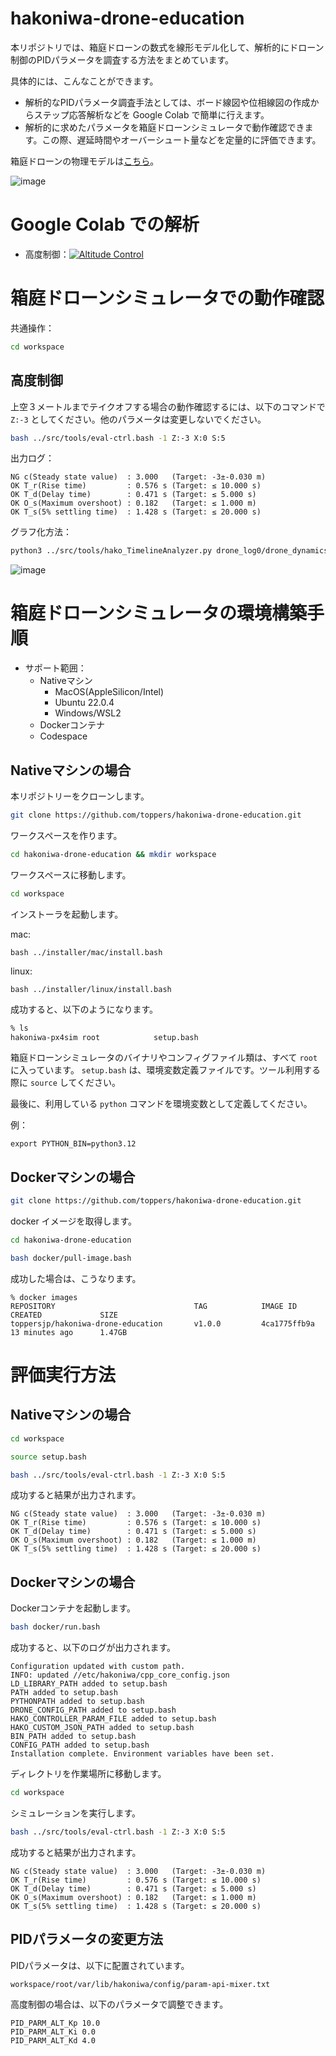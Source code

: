 # hakoniwa-drone-education

本リポジトリでは、箱庭ドローンの数式を線形モデル化して、解析的にドローン制御のPIDパラメータを調査する方法をまとめています。

具体的には、こんなことができます。

- 解析的なPIDパラメータ調査手法としては、ボード線図や位相線図の作成からステップ応答解析などを Google Colab で簡単に行えます。
- 解析的に求めたパラメータを箱庭ドローンシミュレータで動作確認できます。この際、遅延時間やオーバーシュート量などを定量的に評価できます。

箱庭ドローンの物理モデルは[こちら](https://github.com/toppers/hakoniwa-px4sim/blob/main/drone_physics/README-ja.md#%E6%95%B0%E5%BC%8F)。

![image](https://github.com/user-attachments/assets/270c4b61-39f2-4451-b442-c6fc5c1100eb)


# Google Colab での解析


- 高度制御：[![Altitude Control](https://colab.research.google.com/assets/colab-badge.svg)](https://colab.research.google.com/github/toppers/hakoniwa-drone-education/blob/main/colab/alt_control.ipynb)


# 箱庭ドローンシミュレータでの動作確認

共通操作：
```bash
cd workspace
```

## 高度制御

上空３メートルまでテイクオフする場合の動作確認するには、以下のコマンドで`Z:-3` としてください。他のパラメータは変更しないでください。
```bash
bash ../src/tools/eval-ctrl.bash -1 Z:-3 X:0 S:5
```
出力ログ：
```
NG c(Steady state value)  : 3.000   (Target: -3±-0.030 m)
OK T_r(Rise time)         : 0.576 s (Target: ≤ 10.000 s)
OK T_d(Delay time)        : 0.471 s (Target: ≤ 5.000 s)
OK O_s(Maximum overshoot) : 0.182   (Target: ≤ 1.000 m)
OK T_s(5% settling time)  : 1.428 s (Target: ≤ 20.000 s)
```

グラフ化方法：
```bash
python3 ../src/tools/hako_TimelineAnalyzer.py drone_log0/drone_dynamics.csv --columns Z --diff
```

![image](https://github.com/user-attachments/assets/f57e0d25-5fd5-438b-a9c3-989a848cb269)


# 箱庭ドローンシミュレータの環境構築手順

- サポート範囲：
  - Nativeマシン
    - MacOS(AppleSilicon/Intel)
    - Ubuntu 22.0.4
    - Windows/WSL2
  - Dockerコンテナ
  - Codespace

## Nativeマシンの場合

本リポジトリーをクローンします。

```bash
git clone https://github.com/toppers/hakoniwa-drone-education.git
```

ワークスペースを作ります。

```bash
cd hakoniwa-drone-education && mkdir workspace
```

ワークスペースに移動します。

```bash
cd workspace
```

インストーラを起動します。

mac:
```
bash ../installer/mac/install.bash
```

linux:
```
bash ../installer/linux/install.bash
```

成功すると、以下のようになります。

```bash
% ls
hakoniwa-px4sim root            setup.bash
```

箱庭ドローンシミュレータのバイナリやコンフィグファイル類は、すべて `root` に入っています。
`setup.bash` は、環境変数定義ファイルです。ツール利用する際に `source` してください。

最後に、利用している `python` コマンドを環境変数として定義してください。

例：
```
export PYTHON_BIN=python3.12
```

## Dockerマシンの場合

```bash
git clone https://github.com/toppers/hakoniwa-drone-education.git
```

docker イメージを取得します。

```bash
cd hakoniwa-drone-education
```

```bash
bash docker/pull-image.bash
```

成功した場合は、こうなります。
```
% docker images
REPOSITORY                               TAG            IMAGE ID       CREATED             SIZE
toppersjp/hakoniwa-drone-education       v1.0.0         4ca1775ffb9a   13 minutes ago      1.47GB
```

# 評価実行方法

## Nativeマシンの場合

```bash
cd workspace
```

```bash
source setup.bash
```

```bash
bash ../src/tools/eval-ctrl.bash -1 Z:-3 X:0 S:5
```

成功すると結果が出力されます。

```
NG c(Steady state value)  : 3.000   (Target: -3±-0.030 m)
OK T_r(Rise time)         : 0.576 s (Target: ≤ 10.000 s)
OK T_d(Delay time)        : 0.471 s (Target: ≤ 5.000 s)
OK O_s(Maximum overshoot) : 0.182   (Target: ≤ 1.000 m)
OK T_s(5% settling time)  : 1.428 s (Target: ≤ 20.000 s)
```


## Dockerマシンの場合

Dockerコンテナを起動します。
```bash
bash docker/run.bash
```

成功すると、以下のログが出力されます。

```
Configuration updated with custom path.
INFO: updated //etc/hakoniwa/cpp_core_config.json
LD_LIBRARY_PATH added to setup.bash
PATH added to setup.bash
PYTHONPATH added to setup.bash
DRONE_CONFIG_PATH added to setup.bash
HAKO_CONTROLLER_PARAM_FILE added to setup.bash
HAKO_CUSTOM_JSON_PATH added to setup.bash
BIN_PATH added to setup.bash
CONFIG_PATH added to setup.bash
Installation complete. Environment variables have been set.
```

ディレクトリを作業場所に移動します。
```bash
cd workspace
```

シミュレーションを実行します。

```bash
bash ../src/tools/eval-ctrl.bash -1 Z:-3 X:0 S:5
```

成功すると結果が出力されます。

```
NG c(Steady state value)  : 3.000   (Target: -3±-0.030 m)
OK T_r(Rise time)         : 0.576 s (Target: ≤ 10.000 s)
OK T_d(Delay time)        : 0.471 s (Target: ≤ 5.000 s)
OK O_s(Maximum overshoot) : 0.182   (Target: ≤ 1.000 m)
OK T_s(5% settling time)  : 1.428 s (Target: ≤ 20.000 s)
```

## PIDパラメータの変更方法

PIDパラメータは、以下に配置されています。

`workspace/root/var/lib/hakoniwa/config/param-api-mixer.txt`

高度制御の場合は、以下のパラメータで調整できます。

```
PID_PARM_ALT_Kp 10.0
PID_PARM_ALT_Ki 0.0
PID_PARM_ALT_Kd 4.0
```

